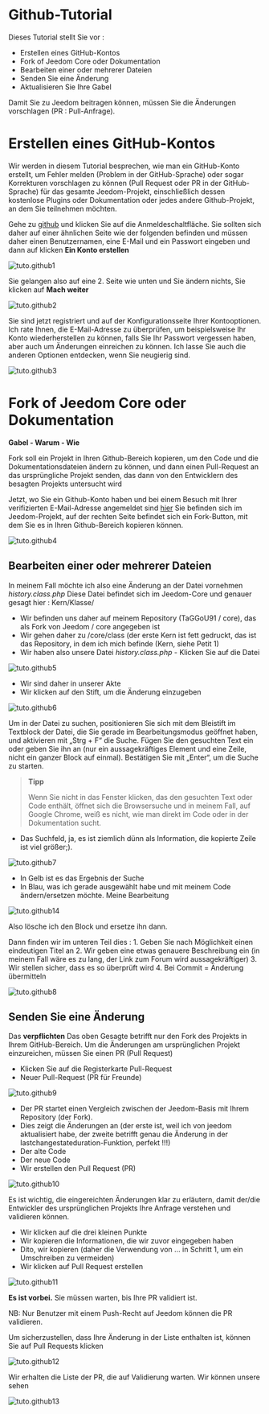 # Github-Tutorial

Dieses Tutorial stellt Sie vor :

-   Erstellen eines GitHub-Kontos
-   Fork of Jeedom Core oder Dokumentation
-   Bearbeiten einer oder mehrerer Dateien
-   Senden Sie eine Änderung
-   Aktualisieren Sie Ihre Gabel

Damit Sie zu Jeedom beitragen können, müssen Sie die Änderungen vorschlagen (PR : Pull-Anfrage).

# Erstellen eines GitHub-Kontos

Wir werden in diesem Tutorial besprechen, wie man ein GitHub-Konto erstellt, um Fehler melden (Problem in der GitHub-Sprache) oder sogar Korrekturen vorschlagen zu können (Pull Request oder PR in der GitHub-Sprache) für das gesamte Jeedom-Projekt, einschließlich dessen kostenlose Plugins oder Dokumentation oder jedes andere Github-Projekt, an dem Sie teilnehmen möchten.

Gehe zu [github](https://github.com) und klicken Sie auf die Anmeldeschaltfläche. Sie sollten sich daher auf einer ähnlichen Seite wie der folgenden befinden und müssen daher einen Benutzernamen, eine E-Mail und ein Passwort eingeben und dann auf klicken **Ein Konto erstellen**

![tuto.github1](images/tuto.github1.png)

Sie gelangen also auf eine 2. Seite wie unten und Sie ändern nichts, Sie klicken auf **Mach weiter**

![tuto.github2](images/tuto.github2.png)

Sie sind jetzt registriert und auf der Konfigurationsseite Ihrer Kontooptionen. Ich rate Ihnen, die E-Mail-Adresse zu überprüfen, um beispielsweise Ihr Konto wiederherstellen zu können, falls Sie Ihr Passwort vergessen haben, aber auch um Änderungen einreichen zu können. Ich lasse Sie auch die anderen Optionen entdecken, wenn Sie neugierig sind.

![tuto.github3](images/tuto.github3.png)

# Fork of Jeedom Core oder Dokumentation

**Gabel - Warum - Wie**

Fork soll ein Projekt in Ihren Github-Bereich kopieren, um den Code und die Dokumentationsdateien ändern zu können, und dann einen Pull-Request an das ursprüngliche Projekt senden, das dann von den Entwicklern des besagten Projekts untersucht wird

Jetzt, wo Sie ein Github-Konto haben und bei einem Besuch mit Ihrer verifizierten E-Mail-Adresse angemeldet sind [hier](https://github.com/jeedom/core) Sie befinden sich im Jeedom-Projekt, auf der rechten Seite befindet sich ein Fork-Button, mit dem Sie es in Ihren Github-Bereich kopieren können.

![tuto.github4](images/tuto.github4.png)

## Bearbeiten einer oder mehrerer Dateien

In meinem Fall möchte ich also eine Änderung an der Datei vornehmen *history.class.php* Diese Datei befindet sich im Jeedom-Core und genauer gesagt hier : Kern/Klasse/

- Wir befinden uns daher auf meinem Repository (TaGGoU91 / core), das als Fork von Jeedom / core angegeben ist
- Wir gehen daher zu /core/class (der erste Kern ist fett gedruckt, das ist das Repository, in dem ich mich befinde (Kern, siehe Petit 1)
- Wir haben also unsere Datei *history.class.php* - Klicken Sie auf die Datei

![tuto.github5](images/tuto.github5.png)

- Wir sind daher in unserer Akte
- Wir klicken auf den Stift, um die Änderung einzugeben

![tuto.github6](images/tuto.github6.png)

Um in der Datei zu suchen, positionieren Sie sich mit dem Bleistift im Textblock der Datei, die Sie gerade im Bearbeitungsmodus geöffnet haben, und aktivieren mit „Strg + F“ die Suche. Fügen Sie den gesuchten Text ein oder geben Sie ihn an (nur ein aussagekräftiges Element und eine Zeile, nicht ein ganzer Block auf einmal). Bestätigen Sie mit „Enter“, um die Suche zu starten.
> **Tipp**
>
> Wenn Sie nicht in das Fenster klicken, das den gesuchten Text oder Code enthält, öffnet sich die Browsersuche und in meinem Fall, auf Google Chrome, weiß es nicht, wie man direkt im Code oder in der Dokumentation sucht.

- Das Suchfeld, ja, es ist ziemlich dünn als Information, die kopierte Zeile ist viel größer;).

![tuto.github7](images/tuto.github7.png)

- In Gelb ist es das Ergebnis der Suche
- In Blau, was ich gerade ausgewählt habe und mit meinem Code ändern/ersetzen möchte. Meine Bearbeitung

![tuto.github14](images/tuto.github14.png)

Also lösche ich den Block und ersetze ihn dann.

Dann finden wir im unteren Teil dies : 1. Geben Sie nach Möglichkeit einen eindeutigen Titel an 2. Wir geben eine etwas genauere Beschreibung ein (in meinem Fall wäre es zu lang, der Link zum Forum wird aussagekräftiger) 3. Wir stellen sicher, dass es so überprüft wird 4. Bei Commit = Änderung übermitteln

![tuto.github8](images/tuto.github8.png)

## Senden Sie eine Änderung

Das **verpflichten** Das oben Gesagte betrifft nur den Fork des Projekts in Ihrem GitHub-Bereich. Um die Änderungen am ursprünglichen Projekt einzureichen, müssen Sie einen PR (Pull Request)

- Klicken Sie auf die Registerkarte Pull-Request
- Neuer Pull-Request (PR für Freunde)

![tuto.github9](images/tuto.github9.png)

- Der PR startet einen Vergleich zwischen der Jeedom-Basis mit Ihrem Repository (der Fork).
- Dies zeigt die Änderungen an (der erste ist, weil ich von jeedom aktualisiert habe, der zweite betrifft genau die Änderung in der lastchangestateduration-Funktion, perfekt !!!)
- Der alte Code
- Der neue Code
- Wir erstellen den Pull Request (PR)

![tuto.github10](images/tuto.github10.png)

Es ist wichtig, die eingereichten Änderungen klar zu erläutern, damit der/die Entwickler des ursprünglichen Projekts Ihre Anfrage verstehen und validieren können.

- Wir klicken auf die drei kleinen Punkte
- Wir kopieren die Informationen, die wir zuvor eingegeben haben
- Dito, wir kopieren (daher die Verwendung von …​ in Schritt 1, um ein Umschreiben zu vermeiden)
- Wir klicken auf Pull Request erstellen

![tuto.github11](images/tuto.github11.png)

**Es ist vorbei.** Sie müssen warten, bis Ihre PR validiert ist.

NB: Nur Benutzer mit einem Push-Recht auf Jeedom können die PR validieren.

Um sicherzustellen, dass Ihre Änderung in der Liste enthalten ist, können Sie auf Pull Requests klicken

![tuto.github12](images/tuto.github12.png)

Wir erhalten die Liste der PR, die auf Validierung warten. Wir können unsere sehen

![tuto.github13](images/tuto.github13.png)
